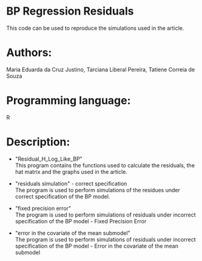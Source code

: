 # BP Regression Residuals

This code can be used to reproduce the simulations used in the article.

# Authors:
Maria Eduarda da Cruz Justino, Tarciana Liberal Pereira, Tatiene Correia de Souza

# Programming language:
R

# Description:

* "Residual_H_Log_Like_BP" <br>
  This program contains the functions used to calculate the residuals, the hat matrix and the graphs used in the article.

* "residuals simulation" - correct specification <br>
  The program is used to perform simulations of the residues under correct specification of the BP model.

* "fixed precision error" <br>
The program is used to perform simulations of residuals under incorrect specification of the BP model - Fixed Precision Error

* "error in the covariate of the mean submodel" <br>
The program is used to perform simulations of residuals under incorrect specification of the BP model - Error in the covariate of the mean submodel
